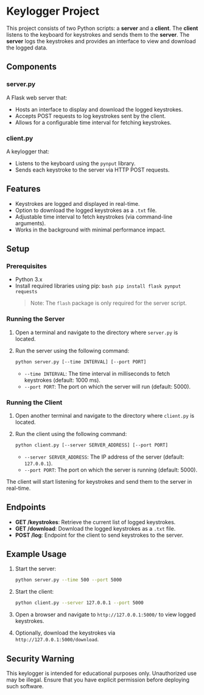 # Keylogger Project

This project consists of two Python scripts: a **server** and a **client**. The **client** listens to the keyboard for keystrokes and sends them to the **server**. The **server** logs the keystrokes and provides an interface to view and download the logged data.

## Components

### server.py

A Flask web server that:

-   Hosts an interface to display and download the logged keystrokes.
-   Accepts POST requests to log keystrokes sent by the client.
-   Allows for a configurable time interval for fetching keystrokes.

### client.py

A keylogger that:

-   Listens to the keyboard using the `pynput` library.
-   Sends each keystroke to the server via HTTP POST requests.

## Features

-   Keystrokes are logged and displayed in real-time.
-   Option to download the logged keystrokes as a `.txt` file.
-   Adjustable time interval to fetch keystrokes (via command-line arguments).
-   Works in the background with minimal performance impact.

## Setup

### Prerequisites

-   Python 3.x
-   Install required libraries using pip:
    `bash
    pip install flask pynput requests
    `
    > Note: The `flash` package is only required for the server script.

### Running the Server

1. Open a terminal and navigate to the directory where `server.py` is located.
2. Run the server using the following command:

    ```bash
    python server.py [--time INTERVAL] [--port PORT]
    ```

    - `--time INTERVAL`: The time interval in milliseconds to fetch keystrokes (default: 1000 ms).
    - `--port PORT`: The port on which the server will run (default: 5000).

### Running the Client

1. Open another terminal and navigate to the directory where `client.py` is located.
2. Run the client using the following command:

    ```bash
    python client.py [--server SERVER_ADDRESS] [--port PORT]
    ```

    - `--server SERVER_ADDRESS`: The IP address of the server (default: `127.0.0.1`).
    - `--port PORT`: The port on which the server is running (default: 5000).

The client will start listening for keystrokes and send them to the server in real-time.

## Endpoints

-   **GET /keystrokes**: Retrieve the current list of logged keystrokes.
-   **GET /download**: Download the logged keystrokes as a `.txt` file.
-   **POST /log**: Endpoint for the client to send keystrokes to the server.

## Example Usage

1. Start the server:

    ```bash
    python server.py --time 500 --port 5000
    ```

2. Start the client:

    ```bash
    python client.py --server 127.0.0.1 --port 5000
    ```

3. Open a browser and navigate to `http://127.0.0.1:5000/` to view logged keystrokes.

4. Optionally, download the keystrokes via `http://127.0.0.1:5000/download`.

## Security Warning

This keylogger is intended for educational purposes only. Unauthorized use may be illegal. Ensure that you have explicit permission before deploying such software.
